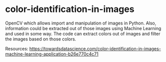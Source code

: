 # color-identification-in-images
OpenCV which allows import and manipulation of images in Python. Also, information could be extracted out of those images using Machine Learning and used in some way.
The code can extract colors out of images and filter the images based on those colors.

Resources: https://towardsdatascience.com/color-identification-in-images-machine-learning-application-b26e770c4c71
